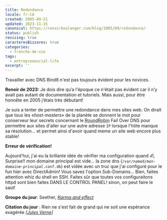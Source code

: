 ```yaml
---
title: Redondance
locale: fr-CA
created: 2005-09-21
updated: 2023-11-15
canonical: https://renoirboulanger.com/blog/2005/09/redondance/
status: publish
revising: true
caracteresBizzares: true
categories:
  - tranche-de-vie
tags:
  - entrepreneurial-life
excerpt: ''
---
```


Travailler avec DNS Bind8 n'est pas toujours évident pour les novices.

<rb-notice-box variant="info" class="my-5">
<strong slot="header">Renoir de 2023:</strong>
Je dois dire qu’a l'époque ce n'était pas évident car il n’y avait pas autant de documentation et tutoriels. Mais aussi, pour être honnête en 2005 j’étais très débutant!
</rb-notice-box>

<p>Je suis a tenter de permettre une redondance dans mes sites web. On dirait que tous les «<em>host-masters</em>» de la planète se donnent le mot pour conserveur leur secrets concernant le <abbr title="DNSPro and Bind">RoundRobin</abbr> <abbr>Fail Over DNS</abbr> pour permettre aux sites d'aller sur une autre adresse <code>IP</code> lorsque l'hôte manque sa résolution... et permet ainsi d'avoir quand meme un site web encore plus stable!</p>

<p><strong>Erreur de vérification!</strong></p>

<p>Aujourd'hui, j'ai eu la brillante idée de vérifier ma configuration quand √î, Surprise!! mon domaine principal est vide... la zone dns (<code>/var/named/<em>mon-domaine-principal</em>.conf.db</code>) est vidée avec un truc que j'ai configuré pour le fun hier avec DirectAdmin! Vous savez l'option Sub-Domains... Bien, faites attention whiz du shell en SSH. Faites sûr que toutes vos configuraitons httpd sont bien faites DANS LE CONTROL PANEL! sinon, on peut faire le saut!</p>

<p><strong>Groupe du jour</strong>: Seether, <a href="http://music.yahoo.com/ar-292620-discography--Seether"><em>Karma and effect</em></a></p>

<p><strong>Citation du jour</strong> : Rien ne s'est fait de grand qui ne soit une espérance exagérée <em>[<a href="http://www.evene.fr/celebre/biographie/jules-verne-777.php">Jules Verne</a>]</em></p>
